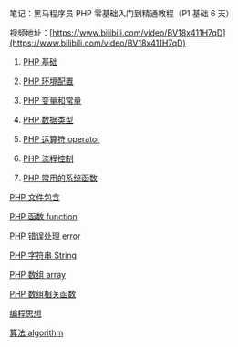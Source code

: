 笔记：黑马程序员 PHP 零基础入门到精通教程（P1 基础 6 天）

视频地址：[https://www.bilibili.com/video/BV18x411H7qD](https://www.bilibili.com/video/BV18x411H7qD)

1. [PHP 基础](blog/php-basic/basic.md)

2. [PHP 环境配置](blog/php-basic/environment.md)

3. [PHP 变量和常量](blog/php-basic/variable.md)

4. [PHP 数据类型](blog/php-basic/type.md)

5. [PHP 运算符 operator](blog/php-basic/operator.md)

6. [PHP 流程控制](blog/php-basic/process.md)

7. [PHP 常用的系统函数](blog/php-basic/system.md)

[PHP 文件包含](blog/php-basic/include.md)

[PHP 函数 function](blog/php-basic/function.md)

[PHP 错误处理 error](blog/php-basic/error.md)

[PHP 字符串 String](blog/php-basic/string.md)

[PHP  数组 array](blog/php-basic/array.md)

[PHP  数组相关函数](blog/php-basic/array-function.md)

[编程思想](blog/php-basic/thinking.md)

[算法 algorithm](blog/php-basic/algorithm.md)

